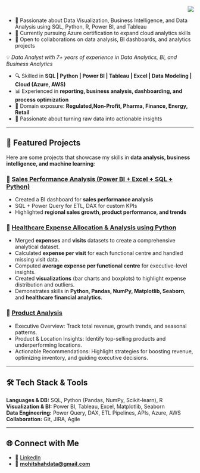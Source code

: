<p align="right">
  <a href="https://forms.gle/M6PVSaKTYUb2eAgJ8" target="_blank">
    <img src="https://img.shields.io/badge/Feedback-blue?style=for-the-badge&logo=googleforms" />
  </a>
</p>

- 👀 Passionate about Data Visualization, Business Intelligence, and Data Analysis using SQL, Python, R, Power BI, and Tableau
- 🌱 Currently pursuing Azure certification to expand cloud analytics skills
- 💞️ Open to collaborations on data analysis, BI dashboards, and analytics projects

💡 *Data Analyst with 7+ years of experience in Data Analytics, BI, and Business Analytics*  

- 🔍 Skilled in **SQL | Python | Power BI | Tableau | Excel | Data Modeling | Cloud (Azure, AWS)**
- 📊 Experienced in **reporting, business analysis, dashboarding, and process optimization**
- 🏥 Domain exposure: **Regulated,Non-Profit, Pharma, Finance, Energy, Retail**
- 🚀 Passionate about turning raw data into actionable insights  

---

## 📌 Featured Projects

Here are some projects that showcase my skills in **data analysis, business intelligence, and machine learning**:

### 🔹 [Sales Performance Analysis (Power BI + Excel + SQL + Python)](https://github.com/analystmohitshah/sales-perofrmance-analysis)
- Created a BI dashboard for **sales performance analysis**  
- SQL + Power Query for ETL, DAX for custom KPIs  
- Highlighted **regional sales growth, product performance, and trends**

### 🔹 [Healthcare Expense Allocation & Analysis using Python](https://github.com/analystmohitshah/healthcare-expense-analysis)
- Merged **expenses** and **visits** datasets to create a comprehensive analytical dataset.  
- Calculated **expense per visit** for each functional centre and handled missing visit data.  
- Computed **average expense per functional centre** for executive-level insights.  
- Created **visualizations** (bar charts and boxplots) to highlight expense distribution and outliers.  
- Demonstrates skills in **Python, Pandas, NumPy, Matplotlib, Seaborn**, and **healthcare financial analytics**.

### 🔹 [Product Analysis](https://github.com/mohitshahdata/product-analysis-insights/tree/main)
- Executive Overview: Track total revenue, growth trends, and seasonal patterns.
- Product & Location Insights: Identify top-selling products and underperforming locations.
- Actionable Recommendations: Highlight strategies for boosting revenue, optimizing inventory, and guiding executive decisions.

---

## 🛠️ Tech Stack & Tools

**Languages & DB:** SQL, Python (Pandas, NumPy, Scikit-learn), R  
**Visualization & BI:** Power BI, Tableau, Excel, Matplotlib, Seaborn  
**Data Engineering:** Power Query, DAX, ETL Pipelines, APIs, Azure, AWS  
**Collaboration:** Git, JIRA, Agile  

---

## 🌐 Connect with Me

- 💼 [LinkedIn](https://www.linkedin.com/in/mohtshahdata/)  
- 📧 **mohitshahdata@gmail.com** 

